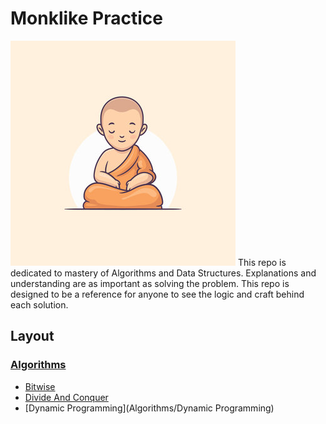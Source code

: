 # Monklike Practice
![Be a Monk](./media/monk_cartoon.jpg)
This repo is dedicated to mastery of Algorithms and Data Structures. Explanations and understanding are as important as solving the problem. 
This repo is designed to be a reference for anyone to see the logic and craft behind each solution. 



## Layout 

### [Algorithms](Algorithms/)
* [Bitwise](Algorithms/Bitwise/)
* [Divide And Conquer](Algorithms/Divide_and_Conquer)
* [Dynamic Programming](Algorithms/Dynamic Programming)
